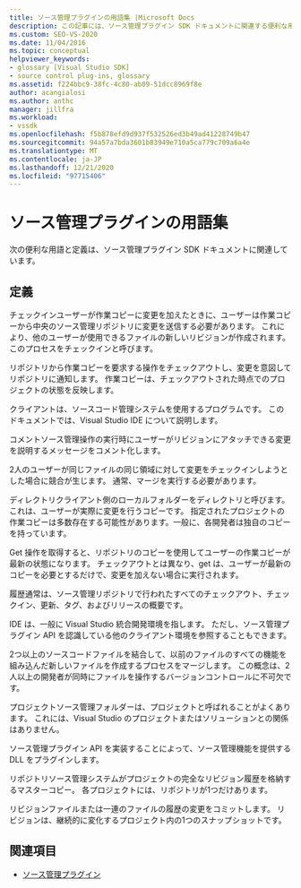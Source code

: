 ```yaml
---
title: ソース管理プラグインの用語集 |Microsoft Docs
description: この記事には、ソース管理プラグイン SDK ドキュメントに関連する便利な用語と定義が含まれています。
ms.custom: SEO-VS-2020
ms.date: 11/04/2016
ms.topic: conceptual
helpviewer_keywords:
- glossary [Visual Studio SDK]
- source control plug-ins, glossary
ms.assetid: f224bbc9-38fc-4c80-ab09-51dcc8969f8e
author: acangialosi
ms.author: anthc
manager: jillfra
ms.workload:
- vssdk
ms.openlocfilehash: f5b878efd9d937f532526ed3b49ad41228749b47
ms.sourcegitcommit: 94a57a7bda3601b83949e710a5ca779c709a6a4e
ms.translationtype: MT
ms.contentlocale: ja-JP
ms.lasthandoff: 12/21/2020
ms.locfileid: "97715406"
---
```

# <a name="source-control-plug-in-glossary"></a>ソース管理プラグインの用語集
次の便利な用語と定義は、ソース管理プラグイン SDK ドキュメントに関連しています。

## <a name="definitions"></a>定義
 チェックインユーザーが作業コピーに変更を加えたときに、ユーザーは作業コピーから中央のソース管理リポジトリに変更を送信する必要があります。 これにより、他のユーザーが使用できるファイルの新しいリビジョンが作成されます。 このプロセスをチェックインと呼びます。

 リポジトリから作業コピーを要求する操作をチェックアウトし、変更を意図してリポジトリに通知します。 作業コピーは、チェックアウトされた時点でのプロジェクトの状態を反映します。

 クライアントは、ソースコード管理システムを使用するプログラムです。 このドキュメントでは、Visual Studio IDE について説明します。

 コメントソース管理操作の実行時にユーザーがリビジョンにアタッチできる変更を説明するメッセージをコメント化します。

 2人のユーザーが同じファイルの同じ領域に対して変更をチェックインしようとした場合に競合が生じます。 通常、マージを実行する必要があります。

 ディレクトリクライアント側のローカルフォルダーをディレクトリと呼びます。 これは、ユーザーが実際に変更を行うコピーです。 指定されたプロジェクトの作業コピーは多数存在する可能性があります。一般に、各開発者は独自のコピーを持っています。

 Get 操作を取得すると、リポジトリのコピーを使用してユーザーの作業コピーが最新の状態になります。 チェックアウトとは異なり、get は、ユーザーが最新のコピーを必要とするだけで、変更を加えない場合に実行されます。

 履歴通常は、ソース管理リポジトリで行われたすべてのチェックアウト、チェックイン、更新、タグ、およびリリースの概要です。

 IDE は、一般に Visual Studio 統合開発環境を指します。 ただし、ソース管理プラグイン API を認識している他のクライアント環境を参照することもできます。

 2つ以上のソースコードファイルを結合して、以前のファイルのすべての機能を組み込んだ新しいファイルを作成するプロセスをマージします。 この概念は、2人以上の開発者が同時にファイルを操作するバージョンコントロールに不可欠です。

 プロジェクトソース管理フォルダーは、プロジェクトと呼ばれることがよくあります。 これには、Visual Studio のプロジェクトまたはソリューションとの関係はありません。

 ソース管理プラグイン API を実装することによって、ソース管理機能を提供する DLL をプラグインします。

 リポジトリソース管理システムがプロジェクトの完全なリビジョン履歴を格納するマスターコピー。 各プロジェクトには、リポジトリが1つだけあります。

 リビジョンファイルまたは一連のファイルの履歴の変更をコミットします。 リビジョンは、継続的に変化するプロジェクト内の1つのスナップショットです。

## <a name="see-also"></a>関連項目
- [ソース管理プラグイン](../extensibility/source-control-plug-ins.md)
